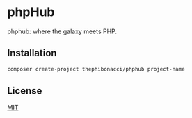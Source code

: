 # phpHub

phphub: where the galaxy meets PHP.


## Installation

```bash
composer create-project thephibonacci/phphub project-name
```

## License

[MIT](https://choosealicense.com/licenses/mit/)
